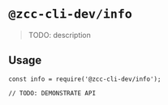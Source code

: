 # `@zcc-cli-dev/info`

> TODO: description

## Usage

```
const info = require('@zcc-cli-dev/info');

// TODO: DEMONSTRATE API
```
